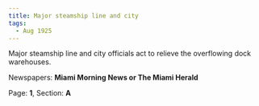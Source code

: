 ```yaml
---  
title: Major steamship line and city  
tags:  
  - Aug 1925  
---  
```

  
Major steamship line and city officials act to relieve the overflowing dock warehouses.  
  
Newspapers: **Miami Morning News or The Miami Herald**  
  
Page: **1**, Section: **A** 
